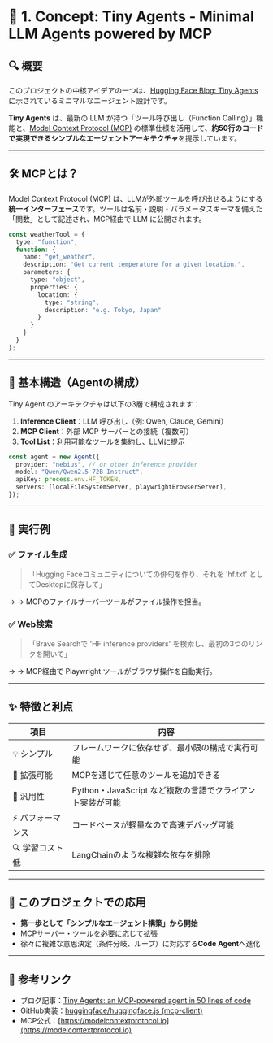 # 🧠 1. Concept: Tiny Agents - Minimal LLM Agents powered by MCP

## 🔍 概要

このプロジェクトの中核アイデアの一つは、[Hugging Face Blog: Tiny Agents](https://huggingface.co/blog/tiny-agents) に示されているミニマルなエージェント設計です。

**Tiny Agents** は、最新の LLM が持つ「ツール呼び出し（Function Calling）」機能と、[Model Context Protocol (MCP)](https://modelcontextprotocol.io) の標準仕様を活用して、**約50行のコードで実現できるシンプルなエージェントアーキテクチャ**を提示しています。

---

## 🛠 MCPとは？

Model Context Protocol (MCP) は、LLMが外部ツールを呼び出せるようにする**統一インターフェース**です。ツールは名前・説明・パラメータスキーマを備えた「関数」として記述され、MCP経由で LLM に公開されます。

```ts
const weatherTool = {
  type: "function",
  function: {
    name: "get_weather",
    description: "Get current temperature for a given location.",
    parameters: {
      type: "object",
      properties: {
        location: {
          type: "string",
          description: "e.g. Tokyo, Japan"
        }
      }
    }
  }
};
````

---

## 🧱 基本構造（Agentの構成）

Tiny Agent のアーキテクチャは以下の3層で構成されます：

1. **Inference Client**：LLM 呼び出し（例: Qwen, Claude, Gemini）
2. **MCP Client**：外部 MCP サーバーとの接続（複数可）
3. **Tool List**：利用可能なツールを集約し、LLMに提示

```ts
const agent = new Agent({
  provider: "nebius", // or other inference provider
  model: "Qwen/Qwen2.5-72B-Instruct",
  apiKey: process.env.HF_TOKEN,
  servers: [localFileSystemServer, playwrightBrowserServer],
});
```

---

## 🧪 実行例

### ✅ ファイル生成

> 「Hugging Faceコミュニティについての俳句を作り、それを 'hf.txt' としてDesktopに保存して」

→ → MCPのファイルサーバーツールがファイル操作を担当。

### ✅ Web検索

> 「Brave Searchで 'HF inference providers' を検索し、最初の3つのリンクを開いて」

→ → MCP経由で Playwright ツールがブラウザ操作を自動実行。

---

## ✨ 特徴と利点

| 項目        | 内容                                    |
| --------- | ------------------------------------- |
| 💡 シンプル   | フレームワークに依存せず、最小限の構成で実行可能              |
| 🔌 拡張可能   | MCPを通じて任意のツールを追加できる                   |
| 🔁 汎用性    | Python・JavaScript など複数の言語でクライアント実装が可能 |
| ⚡ パフォーマンス | コードベースが軽量なので高速デバッグ可能                  |
| 🔍 学習コスト低 | LangChainのような複雑な依存を排除                 |

---

## 🚀 このプロジェクトでの応用

* **第一歩として「シンプルなエージェント構築」から開始**
* MCPサーバー・ツールを必要に応じて拡張
* 徐々に複雑な意思決定（条件分岐、ループ）に対応する**Code Agent**へ進化

---

## 📎 参考リンク

* ブログ記事：[Tiny Agents: an MCP-powered agent in 50 lines of code](https://huggingface.co/blog/tiny-agents)
* GitHub実装：[huggingface/huggingface.js (mcp-client)](https://github.com/huggingface/huggingface.js/tree/main/packages/mcp-client)
* MCP公式：[https://modelcontextprotocol.io](https://modelcontextprotocol.io)
